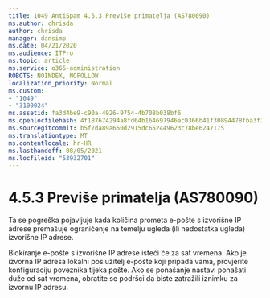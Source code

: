 ```yaml
---
title: 1049 AntiSpam 4.5.3 Previše primatelja (AS780090)
ms.author: chrisda
author: chrisda
manager: dansimp
ms.date: 04/21/2020
ms.audience: ITPro
ms.topic: article
ms.service: o365-administration
ROBOTS: NOINDEX, NOFOLLOW
localization_priority: Normal
ms.custom:
- "1049"
- "3100024"
ms.assetid: fa3d4be9-c90a-4926-9754-4b708b038bf6
ms.openlocfilehash: 4f187674294a8fd64b164697946ac0366b41f30894478fba3f37843730f445d8
ms.sourcegitcommit: b5f7da89a650d2915dc652449623c78be6247175
ms.translationtype: MT
ms.contentlocale: hr-HR
ms.lasthandoff: 08/05/2021
ms.locfileid: "53932701"
---
```

# <a name="453-too-many-recipients-as780090"></a>4.5.3 Previše primatelja (AS780090)

Ta se pogreška pojavljuje kada količina prometa e-pošte s izvorišne IP adrese premašuje ograničenje na temelju ugleda (ili nedostatka ugleda) izvorišne IP adrese.

Blokiranje e-pošte s izvorišne IP adrese isteći će za sat vremena. Ako je izvorna IP adresa lokalni poslužitelj e-pošte koji pripada vama, provjerite konfiguraciju poveznika tijeka pošte. Ako se ponašanje nastavi ponašati duže od sat vremena, obratite se podršci da biste zatražili iznimku za izvornu IP adresu.
